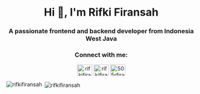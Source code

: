<h1 align="center">Hi 👋, I'm Rifki Firansah</h1>
<h3 align="center">A passionate frontend and backend developer from Indonesia West Java</h3>

<h3 align="center">Connect with me:</h3>
<p align="center">
<a href="https://codepen.io/rifkifiransah" target="blank"><img align="center" src="https://raw.githubusercontent.com/rahuldkjain/github-profile-readme-generator/master/src/images/icons/Social/codepen.svg" alt="rifkifiransah" height="30" width="40" /></a>
<a href="https://fb.com/rifkifiransah" target="blank"><img align="center" src="https://raw.githubusercontent.com/rahuldkjain/github-profile-readme-generator/master/src/images/icons/Social/facebook.svg" alt="rifkifiransah" height="30" width="40" /></a>
<a href="https://instagram.com/505rfiransah.nt" target="blank"><img align="center" src="https://raw.githubusercontent.com/rahuldkjain/github-profile-readme-generator/master/src/images/icons/Social/instagram.svg" alt="505rfiransah.nr" height="30" width="40" /></a>
</p>


<p><img align="left" src="https://github-readme-stats.vercel.app/api/top-langs?username=rifkifiransah&show_icons=true&locale=en&layout=compact" alt="rifkifiransah" /></p>

<p>&nbsp;<img align="center" src="https://github-readme-stats.vercel.app/api?username=rifkifiransah&show_icons=true&locale=en" alt="rifkifiransah" /></p>

<!-- <img align="right" src="https://github-readme-streak-stats.herokuapp.com/?user=rifkifiransah&" alt="rifkifiransah" /> -->
